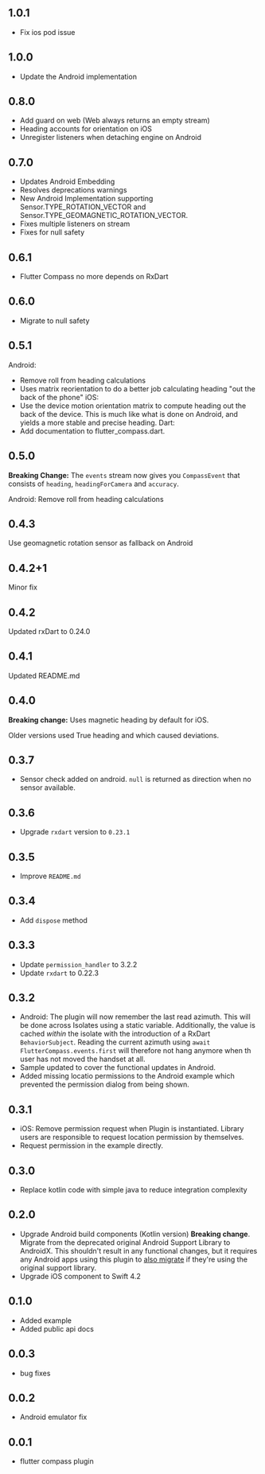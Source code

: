 ## 1.0.1
* Fix ios pod issue

## 1.0.0
* Update the Android implementation

## 0.8.0
* Add guard on web (Web always returns an empty stream)
* Heading accounts for orientation on iOS
* Unregister listeners when detaching engine on Android

## 0.7.0
* Updates Android Embedding
* Resolves deprecations warnings
* New Android Implementation supporting Sensor.TYPE_ROTATION_VECTOR and Sensor.TYPE_GEOMAGNETIC_ROTATION_VECTOR.
* Fixes multiple listeners on stream
* Fixes for null safety

## 0.6.1
* Flutter Compass no more depends on RxDart

## 0.6.0
* Migrate to null safety

## 0.5.1

Android: 
* Remove roll from heading calculations
* Uses matrix reorientation to do a better job calculating heading "out the back of the phone"
iOS: 
* Use the device motion orientation matrix to compute heading out the back of the device. This is much like what is done on Android, and yields a more
stable and precise heading.
Dart:
* Add documentation to flutter_compass.dart.

## 0.5.0

**Breaking Change:** The `events` stream now gives you `CompassEvent` that consists of `heading`, `headingForCamera` and `accuracy`.

Android: Remove roll from heading calculations 

## 0.4.3

Use geomagnetic rotation sensor as fallback on Android

## 0.4.2+1

Minor fix

## 0.4.2

Updated rxDart to 0.24.0

## 0.4.1

Updated README.md

## 0.4.0

**Breaking change:** Uses magnetic heading by default for iOS.

Older versions used True heading and which caused deviations.

## 0.3.7

* Sensor check added on android. `null` is returned as direction when no sensor available.

## 0.3.6

* Upgrade `rxdart` version to `0.23.1` 

## 0.3.5

* Improve `README.md` 

## 0.3.4

* Add `dispose` method 

## 0.3.3

* Update `permission_handler` to 3.2.2
* Update `rxdart` to 0.22.3

## 0.3.2

* Android: The plugin will now remember the last read azimuth. This will be done
  across Isolates using a static variable. Additionally, the value is cached 
  _within_ the isolate with the introduction of a RxDart `BehaviorSubject`.
  Reading the current azimuth using `await FlutterCompass.events.first` will 
  therefore not hang anymore when th user has not moved the handset at all.
* Sample updated to cover the functional updates in Android.
* Added missing locatio permissions to the Android example which prevented the
  permission dialog from being shown.

## 0.3.1

* iOS: Remove permission request when Plugin is instantiated. Library users are
  responsible to request location permission by themselves.
* Request permission in the example directly.

## 0.3.0

* Replace kotlin code with simple java to reduce integration complexity

## 0.2.0

* Upgrade Android build components (Kotlin version)
  **Breaking change**. Migrate from the deprecated original Android Support
  Library to AndroidX. This shouldn't result in any functional changes, but it
  requires any Android apps using this plugin to [also
  migrate](https://developer.android.com/jetpack/androidx/migrate) if they're
  using the original support library.
* Upgrade iOS component to Swift 4.2

## 0.1.0

* Added example
* Added public api docs

## 0.0.3

* bug fixes

## 0.0.2

* Android emulator fix

## 0.0.1

* flutter compass plugin
